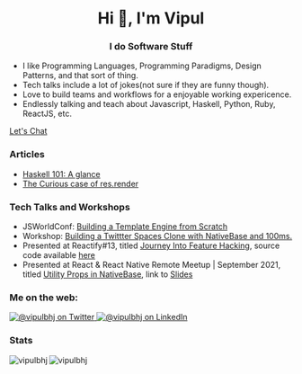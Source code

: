<h1 align="center">Hi 👋, I'm Vipul</h1>
<h3 align="center">I do Software Stuff</h3>

- I like Programming Languages, Programming Paradigms, Design Patterns, and that sort of thing.
- Tech talks include a lot of jokes(not sure if they are funny though).
- Love to build teams and workflows for a enjoyable working expericence.
- Endlessly talking and teach about Javascript, Haskell, Python, Ruby, ReactJS, etc.

[Let's Chat](https://topmate.io/vipulbhj)

<h3 align="left">Articles</h3>

- [Haskell 101: A glance](./blogs/ProgrammingLanguages/Haskell/Haskell101/README.md)
- [The Curious case of res.render](./blogs/LearningsWhileBuildingNRAF/TheCuriousCaseOfResDotRender/README.md)

<h3 align="left">Tech Talks and Workshops</h3>
<ul>
  <li>JSWorldConf: <a href=https://www.youtube.com/watch?v=WWByVgGAEh0">Building a Template Engine from Scratch</a></li>
  <li>Workshop: <a href="https://youtu.be/Clfkd-U3MFI">Building a Twittter Spaces Clone with NativeBase and 100ms.</a></li>
  <li>Presented at Reactify#13, titled <a href="https://youtu.be/ugO5IcVBGxc?t=4320">Journey Into Feature Hacking</a>, source code available <a href="https://github.com/vipulbhj/reactify13-meetup-talk">here</a></li>
 <li>Presented at React & React Native Remote Meetup | September 2021, titled <a href="https://youtu.be/v13fju8L-Q8?t=1451">Utility Props in NativeBase</a>, link to <a href="https://github.com/vipulbhj/vipulbhj/blob/main/UtilityProps.pdf">Slides</a></li>
</ul>

<h3 align="left">Me on the web:</h3>
<a href="https://twitter.com/vipulbhj" target="_blank">
  <img src="https://img.shields.io/badge/twitter-%231DA1F2.svg?&style=for-the-badge&logo=twitter&logoColor=white" alt="@vipulbhj on Twitter" />
</a>
<a href="https://www.linkedin.com/in/vipulbhj" target="_blank">
  <img src="https://img.shields.io/badge/linkedin-%230077B5.svg?&style=for-the-badge&logo=linkedin&logoColor=white" alt="@vipulbhj on LinkedIn" /> 
</a>

<h3 align="left">Stats</h3>
<p>
  <img align="left" src="https://github-readme-stats.vercel.app/api/top-langs?username=vipulbhj&show_icons=true&locale=en&layout=compact" alt="vipulbhj" />
</p>
<p>
  <img align="center" src="https://github-readme-stats.vercel.app/api?username=vipulbhj&show_icons=true&locale=en" alt="vipulbhj" />
</p>
